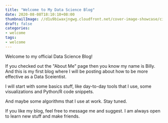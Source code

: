 ```yaml
---
title: "Welcome to My Data Science Blog"
date: 2020-08-08T18:10:10+08:00
thumbnailImage: //d1u9biwaxjngwg.cloudfront.net/cover-image-showcase/city-750.jpg
draft: false
categories:
- welcome
tags:
- welcome
---
```

Welcome to my official Data Science Blog!

If you checked out the "About Me" page then you know my name is Billy. And this is my first blog where I will be posting about how to be more effective as a Data Sceientist.

I will start with some basics stuff, like day-to-day tools that I use, some visualizations and Python/R code snippets.

And maybe some algorithms that I use at work. Stay tuned.

If you like my blog, feel free to message me and suggest. I am always open to learn new stuff and make friends.
